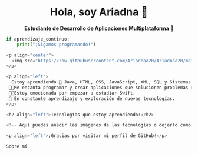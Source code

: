<h1 align="center">Hola, soy Ariadna 👋</h1>

<p align="center">
  <strong>Estudiante de Desarrollo de Aplicaciones Multiplataforma 🚀</strong>
</p>

```python
if aprendizaje_continuo:
    print("¡Sigamos programando!")

<p align="center">
  <img src="https://raw.githubusercontent.com/Ariadnaa20/Ariadnaa20/main/lenguaje_portada%20(1).webp" alt="Tecnologías">
</p>

<p align="left">
  Estoy aprendiendo 🌱 Java, HTML, CSS, JavaScript, XML, SQL y Sistemas Informáticos con Bash Shell.
 👩‍💻Me encanta programar y crear aplicaciones que solucionen problemas reales.
 👩‍💻Estoy emocionada por empezar a estudiar Swift.
 📖 En constante aprendizaje y exploración de nuevas tecnologías.
</p>

<h2 align="left">Tecnologías que estoy aprendiendo:</h2>

<!-- Aquí puedes añadir las imágenes de las tecnologías o dejarlo como texto -->

<p align="left">¡Gracias por visitar mi perfil de GitHub!</p>

Sobre mí



